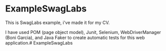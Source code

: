 # ExampleSwagLabs

This is SwagLabs example, i've made it for my CV.

I have used POM (page object model), Junit, Selenium, WebDriverManager (Boni Garcia), and Java Faker to create automatic tests for this web application.# ExampleSwagLabs
